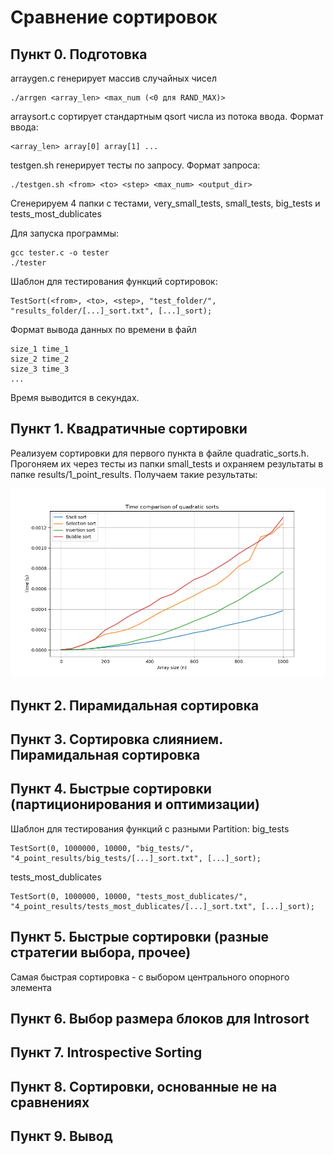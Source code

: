 # Cравнение сортировок

## Пункт 0. Подготовка

arraygen.c генерирует массив случайных чисел
```
./arrgen <array_len> <max_num (<0 для RAND_MAX)>
```
arraysort.c сортирует стандартным qsort числа из потока ввода. Формат ввода:
```
<array_len> array[0] array[1] ...
```
testgen.sh генерирует тесты по запросу. Формат запроса:
```
./testgen.sh <from> <to> <step> <max_num> <output_dir>
```

Сгенерируем 4 папки с тестами, very_small_tests, small_tests, big_tests и tests_most_dublicates

Для запуска программы:
```
gcc tester.c -o tester
./tester
```

Шаблон для тестирования функций сортировок:
```
TestSort(<from>, <to>, <step>, "test_folder/", "results_folder/[...]_sort.txt", [...]_sort);
```

Формат вывода данных по времени в файл
```
size_1 time_1
size_2 time_2
size_3 time_3
...
```
Время выводится в секундах.


## Пункт 1. Квадратичные сортировки

Реализуем сортировки для первого пункта в файле quadratic_sorts.h.
Прогоняем их через тесты из папки small_tests и охраняем результаты в папке results/1_point_results.
Получаем такие результаты:

![](imgs/1_test.png)


## Пункт 2. Пирамидальная сортировка


## Пункт 3. Сортировка слиянием. Пирамидальная сортировка


## Пункт 4. Быстрые сортировки (партиционирования и оптимизации)

Шаблон для тестирования функций с разными Partition:
big_tests
```
TestSort(0, 1000000, 10000, "big_tests/", "4_point_results/big_tests/[...]_sort.txt", [...]_sort);
```
tests_most_dublicates
```
TestSort(0, 1000000, 10000, "tests_most_dublicates/", "4_point_results/tests_most_dublicates/[...]_sort.txt", [...]_sort);
```


## Пункт 5. Быстрые сортировки (разные стратегии выбора, прочее)

Самая быстрая сортировка - с выбором центрального опорного элемента

## Пункт 6. Выбор размера блоков для Introsort

## Пункт 7. Introspective Sorting

## Пункт 8. Сортировки, основанные не на сравнениях

## Пункт 9. Вывод


